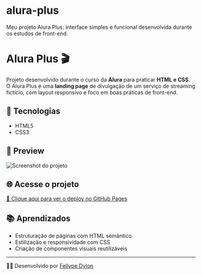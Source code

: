 # alura-plus
Meu projeto Alura Plus: interface simples e funcional desenvolvida durante os estudos de front-end.

# Alura Plus 🎬

Projeto desenvolvido durante o curso da **Alura** para praticar **HTML e CSS**.  
O Alura Plus é uma **landing page** de divulgação de um serviço de streaming fictício, com layout responsivo e foco em boas práticas de front-end.

## 🚀 Tecnologias
- HTML5  
- CSS3  

## 📸 Preview
![Screenshot do projeto](<img width="1919" height="1079" alt="image" src="https://github.com/user-attachments/assets/5589afb8-79a1-4afa-97e1-d94a939a6159" />
)  


## 🌐 Acesse o projeto
[🔗 Clique aqui para ver o deploy no GitHub Pages](https://fellypedylon.github.io/alura-plus)  

## 📚 Aprendizados
- Estruturação de páginas com HTML semântico  
- Estilização e responsividade com CSS  
- Criação de componentes visuais reutilizáveis  

---

👨‍💻 Desenvolvido por [Fellype Dylon ](https://github.com/fellypedylon)

